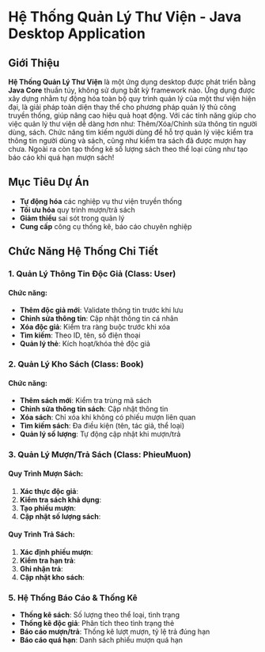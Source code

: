 # Hệ Thống Quản Lý Thư Viện - Java Desktop Application

## Giới Thiệu

**Hệ Thống Quản Lý Thư Viện** là một ứng dụng desktop được phát triển bằng **Java Core** thuần túy, không sử dụng bất kỳ framework nào. Ứng dụng được xây dựng nhằm tự động hóa toàn bộ quy trình quản lý của một thư viện hiện đại, là giải pháp toàn diện thay thế cho phương pháp quản lý thủ công truyền thống, giúp nâng cao hiệu quả hoạt động. Với các tính năng giúp cho việc
quản lý thư viện dễ dàng hơn như: Thêm/Xóa/Chỉnh sửa thông tin người dùng, sách. Chức năng tìm kiếm người dùng để hỗ trợ
quản lý việc kiểm tra thông tin người dùng và sách, cũng như kiểm tra sách đã được mượn hay chưa. Ngoài ra còn tạo thống kê
số lượng sách theo thể loại cũng như tạo báo cáo khi quá hạn mượn sách!

## Mục Tiêu Dự Án

- **Tự động hóa** các nghiệp vụ thư viện truyền thống
- **Tối ưu hóa** quy trình mượn/trả sách
- **Giảm thiểu** sai sót trong quản lý
- **Cung cấp** công cụ thống kê, báo cáo chuyên nghiệp

## Chức Năng Hệ Thống Chi Tiết

### 1. Quản Lý Thông Tin Độc Giả (Class: User)

#### Chức năng:

- **Thêm độc giả mới**: Validate thông tin trước khi lưu
- **Chỉnh sửa thông tin**: Cập nhật thông tin cá nhân
- **Xóa độc giả**: Kiểm tra ràng buộc trước khi xóa
- **Tìm kiếm**: Theo ID, tên, số điện thoại
- **Quản lý thẻ**: Kích hoạt/khóa thẻ độc giả

### 2. Quản Lý Kho Sách (Class: Book)

#### Chức năng:

- **Thêm sách mới**: Kiểm tra trùng mã sách
- **Chỉnh sửa thông tin sách**: Cập nhật thông tin
- **Xóa sách**: Chỉ xóa khi không có phiếu mượn liên quan
- **Tìm kiếm sách**: Đa điều kiện (tên, tác giả, thể loại)
- **Quản lý số lượng**: Tự động cập nhật khi mượn/trả

### 3. Quản Lý Mượn/Trả Sách (Class: PhieuMuon)

#### Quy Trình Mượn Sách:

1. **Xác thực độc giả**:
2. **Kiểm tra sách khả dụng**:
3. **Tạo phiếu mượn**:
4. **Cập nhật số lượng sách**:

#### Quy Trình Trả Sách:

1. **Xác định phiếu mượn**:
2. **Kiểm tra hạn trả**:
3. **Ghi nhận trả**:
4. **Cập nhật kho sách**:

### 5. Hệ Thống Báo Cáo & Thống Kê

- **Thống kê sách**: Số lượng theo thể loại, tình trạng
- **Thống kê độc giả**: Phân tích theo tình trạng thẻ
- **Báo cáo mượn/trả**: Thống kê lượt mượn, tỷ lệ trả đúng hạn
- **Báo cáo quá hạn**: Danh sách phiếu mượn quá hạn
